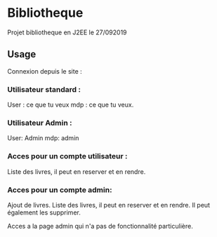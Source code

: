 # Bibliotheque

Projet bibliotheque en J2EE le 27/092019


## Usage

Connexion depuis le site : 


### Utilisateur standard : 
User : ce que tu veux 
mdp : ce que tu veux. 

### Utilisateur Admin : 
User: Admin
mdp: admin

### Acces pour un compte utilisateur : 

Liste des livres, il peut en reserver et en rendre.

### Acces pour un compte admin: 

Ajout de livres.
Liste des livres, il peut en reserver et en rendre. 
Il peut également les supprimer.

Acces a la page admin qui n'a pas de fonctionnalité particulière. 
